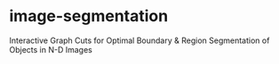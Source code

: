image-segmentation
==================

Interactive Graph Cuts for Optimal Boundary &amp; Region Segmentation of Objects in N-D Images
